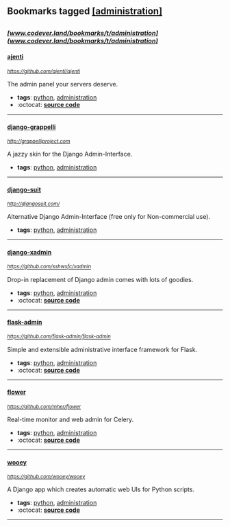 ## Bookmarks tagged [[administration]](https://www.codever.land/search?q=[administration])

_<sup><sup>[www.codever.land/bookmarks/t/administration](www.codever.land/bookmarks/t/administration)</sup></sup>_
---
#### [ajenti](https://github.com/ajenti/ajenti)
_<sup>https://github.com/ajenti/ajenti</sup>_

The admin panel your servers deserve.
* **tags**: [python](../tagged/python.md), [administration](../tagged/administration.md)
* :octocat: **[source code](https://github.com/ajenti/ajenti)**
---
#### [django-grappelli](http://grappelliproject.com)
_<sup>http://grappelliproject.com</sup>_

A jazzy skin for the Django Admin-Interface.
* **tags**: [python](../tagged/python.md), [administration](../tagged/administration.md)
---
#### [django-suit](http://djangosuit.com/)
_<sup>http://djangosuit.com/</sup>_

Alternative Django Admin-Interface (free only for Non-commercial use).
* **tags**: [python](../tagged/python.md), [administration](../tagged/administration.md)
---
#### [django-xadmin](https://github.com/sshwsfc/xadmin)
_<sup>https://github.com/sshwsfc/xadmin</sup>_

Drop-in replacement of Django admin comes with lots of goodies.
* **tags**: [python](../tagged/python.md), [administration](../tagged/administration.md)
* :octocat: **[source code](https://github.com/sshwsfc/xadmin)**
---
#### [flask-admin](https://github.com/flask-admin/flask-admin)
_<sup>https://github.com/flask-admin/flask-admin</sup>_

Simple and extensible administrative interface framework for Flask.
* **tags**: [python](../tagged/python.md), [administration](../tagged/administration.md)
* :octocat: **[source code](https://github.com/flask-admin/flask-admin)**
---
#### [flower](https://github.com/mher/flower)
_<sup>https://github.com/mher/flower</sup>_

Real-time monitor and web admin for Celery.
* **tags**: [python](../tagged/python.md), [administration](../tagged/administration.md)
* :octocat: **[source code](https://github.com/mher/flower)**
---
#### [wooey](https://github.com/wooey/wooey)
_<sup>https://github.com/wooey/wooey</sup>_

A Django app which creates automatic web UIs for Python scripts.
* **tags**: [python](../tagged/python.md), [administration](../tagged/administration.md)
* :octocat: **[source code](https://github.com/wooey/wooey)**
---
